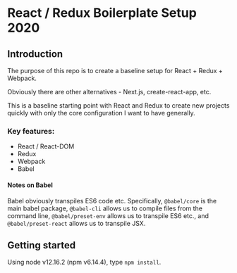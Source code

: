 # React / Redux Boilerplate Setup 2020

## Introduction

The purpose of this repo is to create a baseline setup for React + Redux + Webpack.

Obviously there are other alternatives - Next.js, create-react-app, etc.

This is a baseline starting point with React and Redux to create new projects quickly with only the core configuration I want to have generally.

### Key features:

- React / React-DOM
- Redux
- Webpack
- Babel

#### Notes on Babel

Babel obviously transpiles ES6 code etc. Specifically, `@babel/core` is the main babel package, `@babel-cli` allows us to compile files from the command line, `@babel/preset-env` allows us to transpile ES6 etc., and `@babel/preset-react` allows us to transpile JSX.

## Getting started

Using node v12.16.2 (npm v6.14.4), type `npm install`.
